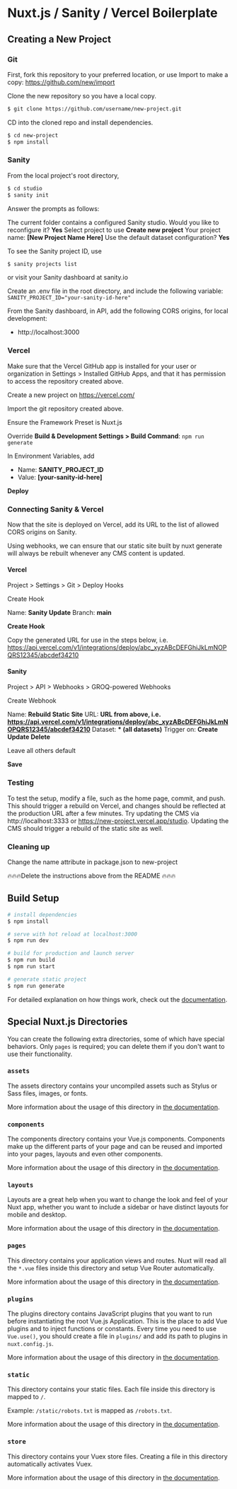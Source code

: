 # Nuxt.js / Sanity / Vercel Boilerplate

## Creating a New Project
### Git
First, fork this repository to your preferred location, or use Import to make a copy: https://github.com/new/import

Clone the new repository so you have a local copy.
```bash
$ git clone https://github.com/username/new-project.git
```

CD into the cloned repo and install dependencies.
```bash
$ cd new-project
$ npm install
```

### Sanity
From the local project's root directory,
```bash
$ cd studio
$ sanity init
```
Answer the prompts as follows:

The current folder contains a configured Sanity studio. Would you like to reconfigure it? __Yes__
Select project to use __Create new project__
Your project name: __[New Project Name Here]__
Use the default dataset configuration? __Yes__

To see the Sanity project ID, use
```bash
$ sanity projects list
```
or visit your Sanity dashboard at sanity.io

Create an .env  file in the root directory, and include the following variable:
``
SANITY_PROJECT_ID="your-sanity-id-here"
``

From the Sanity dashboard, in API, add the following CORS origins, for local development:
- http://localhost:3000

### Vercel
Make sure that the Vercel GitHub app is installed for your user or organization in Settings > Installed GitHub Apps, and that it has permission to access the repository created above.

Create a new project on https://vercel.com/

Import the git repository created above.

Ensure the Framework Preset is Nuxt.js

Override __Build & Development Settings > Build Command__: `npm run generate`

In Environment Variables, add
- Name: __SANITY_PROJECT_ID__
- Value: __[your-sanity-id-here]__

__Deploy__

### Connecting Sanity & Vercel
Now that the site is deployed on Vercel, add its URL to the list of allowed CORS origins on Sanity.

Using webhooks, we can ensure that our static site built by nuxt generate will always be rebuilt whenever any CMS content is updated.
#### Vercel
Project > Settings > Git > Deploy Hooks

Create Hook

Name: __Sanity Update__
Branch: __main__

__Create Hook__

Copy the generated URL for use in the steps below, i.e.
https://api.vercel.com/v1/integrations/deploy/abc_xyzABcDEFGhiJkLmNOPQRS12345/abcdef34210

#### Sanity
Project > API > Webhooks > GROQ-powered Webhooks

Create Webhook

Name: __Rebuild Static Site__
URL: __URL from above, i.e. https://api.vercel.com/v1/integrations/deploy/abc_xyzABcDEFGhiJkLmNOPQRS12345/abcdef34210__
Dataset: __* (all datasets)__
Trigger on: __Create Update Delete__

Leave all others default

__Save__

### Testing
To test the setup, modify a file, such as the home page, commit, and push.
This should trigger a rebuild on Vercel, and changes should be reflected at the production URL after a few minutes.
Try updating the CMS via http://localhost:3333 or https://new-project.vercel.app/studio. Updating the CMS should trigger a rebuild of the static site as well.

### Cleaning up
Change the name attribute in package.json to new-project

:fire::fire::fire:Delete the instructions above from the README :fire::fire::fire:
## Build Setup

```bash
# install dependencies
$ npm install

# serve with hot reload at localhost:3000
$ npm run dev

# build for production and launch server
$ npm run build
$ npm run start

# generate static project
$ npm run generate
```

For detailed explanation on how things work, check out the [documentation](https://nuxtjs.org).

## Special Nuxt.js Directories

You can create the following extra directories, some of which have special behaviors. Only `pages` is required; you can delete them if you don't want to use their functionality.

### `assets`

The assets directory contains your uncompiled assets such as Stylus or Sass files, images, or fonts.

More information about the usage of this directory in [the documentation](https://nuxtjs.org/docs/2.x/directory-structure/assets).

### `components`

The components directory contains your Vue.js components. Components make up the different parts of your page and can be reused and imported into your pages, layouts and even other components.

More information about the usage of this directory in [the documentation](https://nuxtjs.org/docs/2.x/directory-structure/components).

### `layouts`

Layouts are a great help when you want to change the look and feel of your Nuxt app, whether you want to include a sidebar or have distinct layouts for mobile and desktop.

More information about the usage of this directory in [the documentation](https://nuxtjs.org/docs/2.x/directory-structure/layouts).


### `pages`

This directory contains your application views and routes. Nuxt will read all the `*.vue` files inside this directory and setup Vue Router automatically.

More information about the usage of this directory in [the documentation](https://nuxtjs.org/docs/2.x/get-started/routing).

### `plugins`

The plugins directory contains JavaScript plugins that you want to run before instantiating the root Vue.js Application. This is the place to add Vue plugins and to inject functions or constants. Every time you need to use `Vue.use()`, you should create a file in `plugins/` and add its path to plugins in `nuxt.config.js`.

More information about the usage of this directory in [the documentation](https://nuxtjs.org/docs/2.x/directory-structure/plugins).

### `static`

This directory contains your static files. Each file inside this directory is mapped to `/`.

Example: `/static/robots.txt` is mapped as `/robots.txt`.

More information about the usage of this directory in [the documentation](https://nuxtjs.org/docs/2.x/directory-structure/static).

### `store`

This directory contains your Vuex store files. Creating a file in this directory automatically activates Vuex.

More information about the usage of this directory in [the documentation](https://nuxtjs.org/docs/2.x/directory-structure/store).
